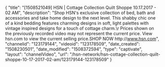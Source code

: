 {
    "title": "[1508521049] HSN | Cottage Collection Quilt Shoppe 10.17.2017 - 02 AM",
    "description": "Shop HSN's exclusive collection of bed, bath and accessories and take home design to the next level. This shabby chic one of a kind bedding features charming designs in soft, light palettes with vintage inspired designs for a touch of cottage charm.\r Prices shown on the previously recorded video may not represent the current price.  View hsn.com to view the current selling price.SHOP NOW http:\/\/www.hsn.com",
    "channelid": "123179144",
    "videoid": "123178509",
    "date_created": "1508230501",
    "date_modified": "1508372594",
    "type": "captivate",
    "layout": "channelVideo",
    "url": "\/hsn-network\/hsn-cottage-collection-quilt-shoppe-10-17-2017-02-am\/123179144-123178509"
}